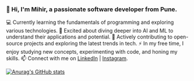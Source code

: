 ### 👋 Hi, I'm Mihir, a passionate software developer from Pune.
💻 Currently learning the fundamentals of programming and exploring various technologies.
🤖 Excited about diving deeper into AI and ML to understand their applications and potential.
🚀 Actively contributing to open-source projects and exploring the latest trends in tech.
⚡️ In my free time, I enjoy studying new concepts, experimenting with code, and honing my skills.
📫 Connect with me on [LinkedIn](https://www.linkedin.com/in/mihir-uikey-888001251/) | [Instagram](mihir_uk).

[![Anurag's GitHub stats](https://github-readme-stats.vercel.app/api?username=MihirUikey)](https://github.com/anuraghazra/github-readme-stats)
